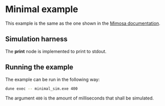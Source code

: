 # Minimal example

This example is the same as the one shown in the [Mimosa documentation](https://nikolaushuber.github.io/mimosa/simple_example/).

## Simulation harness

The **print** node is implemented to print to stdout.

## Running the example

The example can be run in the following way:

```bash
dune exec -- minimal_sim.exe 400
```

The argument `400` is the amount of milliseconds that shall be simulated.

